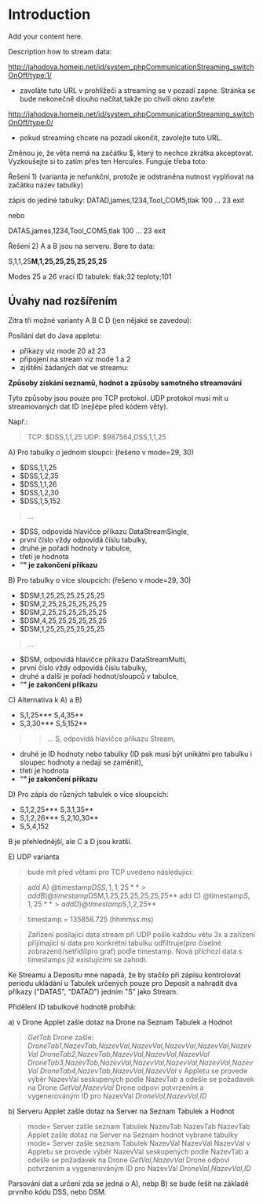 # Introduction #

Add your content here.

Description how to stream data:

http://jahodova.homeip.net/id/system_phpCommunicationStreaming_switchOnOff/type:1/
- zavoláte tuto URL v prohlížeči a streaming se v pozadí zapne. Stránka se bude nekonečně dlouho načítat,takže po chvíli okno zavřete

http://jahodova.homeip.net/id/system_phpCommunicationStreaming_switchOnOff/type:0/
- pokud streaming chcete na pozadí ukončit, zavolejte tuto URL.

Změnou je, že věta nemá na začátku $, který to nechce zkrátka akceptovat. Vyzkoušejte si to zatím přes ten Hercules. Funguje třeba toto:

Řešení 1) (varianta je nefunkční, protože je odstraněna nutnost vyplňovat na začátku název tabulky)

zápis do jediné tabulky:
DATAD,james,1234,Tool\_COM5,tlak
100
...
23
exit

nebo

DATAS,james,1234,Tool\_COM5,tlak
100
...
23
exit

Řešení 2)
A a B jsou na serveru. Bere to data:

S,1,1,25**M,1,25,25,25,25,25,25**

Modes 25 a 26 vrací ID tabulek:
tlak;32
teploty;101

## Úvahy nad rozšířením ##

Zítra tři možné varianty A B C D (jen nějaké se zavedou):

Posílání dat do Java appletu:
- příkazy viz mode 20 až 23
- připojení na stream viz mode 1 a 2
- zjištění žádaných dat ve streamu:

**Způsoby získání seznamů, hodnot a způsoby samotného streamování**

Tyto způsoby jsou pouze pro TCP protokol. UDP protokol musí mít u streamovaných dat ID (nejlépe před kódem věty).

Např.:
> TCP: $DSS,1,1,25
> UDP: $987564,DSS,1,1,25

A) Pro tabulky o jednom sloupci: (řešeno v mode=29, 30)
  * $DSS,1,1,25
  * $DSS,1,2,35
  * $DSS,1,1,26
  * $DSS,1,2,30
  * $DSS,1,5,152
> ...
  * $DSS, odpovídá hlavičce příkazu DataStreamSingle,
  * první číslo vždy odpovídá číslu tabulky,
  * druhé je pořadí hodnoty v tabulce,
  * třetí je hodnota
  * "**" je zakončení příkazu**

B) Pro tabulky o více sloupcích: (řešeno v mode=29, 30)
  * $DSM,1,25,25,25,25,25,25
  * $DSM,2,25,25,25,25,25,25
  * $DSM,2,25,25,25,25,25,25
  * $DSM,4,25,25,25,25,25,25
  * $DSM,1,25,25,25,25,25,25
> ...
  * $DSM, odpovídá hlavičce příkazu DataStreamMulti,
  * první číslo vždy odpovídá číslu tabulky,
  * druhé a další je pořadí hodnot/sloupců v tabulce,
  * "**" je zakončení příkazu**

C) Alternativa k A) a B)
  * S,1,25*** S,4,35**
  * S,3,30*** S,5,152**
> > ...
> > S, odpovídá hlavičce příkazu Stream,
  * druhé je ID hodnoty nebo tabulky (ID pak musí být unikátní pro tabulku i sloupec hodnoty a nedají se zaměnit),
  * třetí je hodnota
  * "**" je zakončení příkazu**

D) Pro zápis do různých tabulek o více sloupcích:
  * S,1,2,25*** S,3,1,35**
  * S,1,2,26*** S,2,10,30**
  * S,5,4,152

B je přehlednější, ale C a D jsou kratší.

E) UDP varianta

> bude mít před větami pro TCP uvedeno následující:

> add A) @timestamp$DSS,1,1,25**> add B) @timestamp$DSM,1,25,25,25,25,25,25**
> add C) @timestamp$S,1,25**> add D) @timestamp$S,1,2,25**

> timestamp = 135856.725 (hhmmss.ms)

> Zařízení posílající data stream při UDP pošle každou větu 3x a zařízení přijímající si data pro konkrétní tabulku odfiltruje(pro číselné zobrazení)/setřídí(pro graf) podle timestamp. Nová příchozí data s timestamps již existujícími se zahodí.

Ke Streamu a Depositu mne napadá, že by stačilo při zápisu kontrolovat periodu ukládání u Tabulek určených pouze pro Deposit a nahradit dva příkazy ("DATAS", "DATAD") jedním "S" jako Stream.

Přidělení ID tabulkové hodnotě probíhá:

a) v Drone
Applet zašle dotaz na Drone na Seznam Tabulek a Hodnot
> _GetTab_
Drone zašle:
> _DroneTab1,NazevTab,NazevVal,NazevVal,NazevVal,NazevVal,NazevVal_
> _DroneTab2,NazevTab,NazevVal,NazevVal,NazevVal_
> _DroneTab3,NazevTab,NazevVal,NazevVal,NazevVal,NazevVal,NazevVal_
> _DroneTab4,NazevTab,NazevVal,NazevVal_
v Appletu se provede výběr NazevVal seskupených podle NazevTab a odešle se požadavek na Drone
> _GetVal,NazevVal_
Drone odpoví potvrzením a vygenerováným ID pro NazevVal
> _DroneVal,NazevVal,ID_

b) Serveru
Applet zašle dotaz na Server na Seznam Tabulek a Hodnot
> mode=
Server zašle seznam Tabulek
> NazevTab
> NazevTab
> NazevTab
Applet zašle dotaz na Server na Seznam hodnot vybrané tabulky
> mode=
Server zašle seznam Tabulek
> NazevVal
> NazevVal
> NazevVal
v Appletu se provede výběr NazevVal seskupených podle NazevTab a odešle se požadavek na Drone
> _GetVal,NazevVal_
Drone odpoví potvrzením a vygenerováným ID pro NazevVal
> _DroneVal,NazevVal,ID_


Parsování dat a určení zda se jedná o A), nebp B) se bude řešit na základě prvního kódu DSS, nebo DSM.